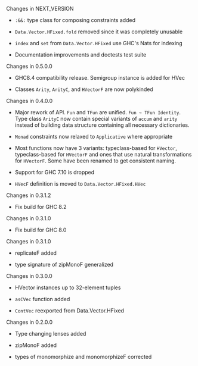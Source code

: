 Changes in NEXT_VERSION

  * `:&&:` type class for composing constraints added

  * `Data.Vector.HFixed.fold` removed since it was completely unusable
  
  * `index` and `set` from `Data.Vector.HFixed` use GHC's Nats for indexing

  * Documentation improvements and doctests test suite


Changes in 0.5.0.0

  * GHC8.4 compatibility release. Semigroup instance is added for HVec
  
  * Classes `Arity`, `ArityC`, and `HVectorF` are now polykinded

Changes in 0.4.0.0

  * Major rework of API. `Fun` and `TFun` are unified. `Fun ~ TFun Identity`.
    Type class `ArityC` now contain special variants of `accum` and
    `arity` instead of building data structure containing all necessary dictionaries.

  * `Monad` constraints now relaxed to `Applicative` where appropriate

  * Most functions now have 3 variants: typeclass-based for `HVector`,
    typeclass-based for `HVectorF` and ones that use natural transformations for
    `HVectorF`. Some have been renamed to get consistent naming.

  * Support for GHC 7.10 is dropped

  * `HVecF` definition is moved to `Data.Vector.HFixed.HVec`

Changes in 0.3.1.2

  * Fix build for GHC 8.2

Changes in 0.3.1.0

  * Fix build for GHC 8.0


Changes in 0.3.1.0

  * replicateF added

  * type signature of zipMonoF generalized


Changes in 0.3.0.0

  * HVector instances up to 32-element tuples

  * `asCVec` function added

  * `ContVec` reexported from Data.Vector.HFixed


Changes in 0.2.0.0

  * Type changing lenses added

  * zipMonoF added

  * types of monomorphize and monomorphizeF corrected
